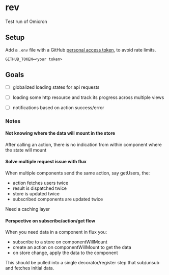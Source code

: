 # rev
Test run of Omicron

## Setup
Add a `.env` file with a GitHub [personal access token](https://github.com/settings/tokens/new), to avoid rate limits.
```
GITHUB_TOKEN=<your token>
```

## Goals

- [ ] globalized loading states for api requests
- [ ] loading some http resource and track its progress across multiple views
- [ ] notifications based on action success/error 


### Notes

#### Not knowing where the data will mount in the store
After calling an action, there is no indication from within component where the state will mount

#### Solve multiple request issue with flux
When multiple components send the same action, say getUsers, the:
- action fetches users twice
- result is dispatched twice
- store is updated twice
- subscribed components are updated twice
 
Need a caching layer

#### Perspective on subscribe/action/get flow
When you need data in a component in flux you:
- subscribe to a store on componentWillMount
- create an action on componentWillMount to get the data
- on store change, apply the data to the component

This should be pulled into a single decorator/register step that sub/unsub and fetches initial data.

